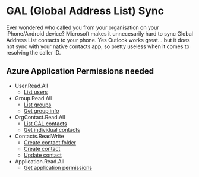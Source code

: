 # GAL (Global Address List) Sync

Ever wondered who called you from your organisation on your iPhone/Android device? Microsoft makes it unnecesarily hard to sync Global Address List contacts to your phone. Yes Outlook works great... but it does not sync with your native contacts app, so pretty useless when it comes to resolving the caller ID.

## Azure Application Permissions needed

- User.Read.All
    - [List users](https://learn.microsoft.com/en-us/graph/api/user-list)
- Group.Read.All
    - [List groups](https://learn.microsoft.com/en-us/graph/api/group-list)
    - [Get group info](https://learn.microsoft.com/en-us/graph/api/group-get)
- OrgContact.Read.All
    - [List GAL contacts](https://learn.microsoft.com/en-us/graph/api/orgcontact-list)
    - [Get individual contacts](https://learn.microsoft.com/en-us/graph/api/orgcontact-get)
- Contacts.ReadWrite
    - [Create contact folder](https://learn.microsoft.com/en-us/graph/api/user-post-contactfolders)
    - [Create contact](https://learn.microsoft.com/en-us/graph/api/user-post-contacts)
    - [Update contact](https://learn.microsoft.com/en-us/graph/api/contact-update)
- Application.Read.All
    - [Get application permissions](https://learn.microsoft.com/en-us/graph/api/application-get)
<!-- - Exchange Online
    - Please visit [this](https://learn.microsoft.com/en-us/powershell/exchange/app-only-auth-powershell-v2?view=exchange-ps#step-2-assign-api-permissions-to-the-application) article from Microsoft and apply it to your Azure AD Application -->